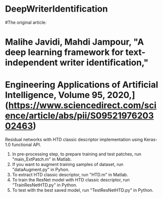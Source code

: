 # DeepWriterIdentification

#The original article:
#    Malihe Javidi, Mahdi Jampour, "A deep learning framework for text-independent writer identification,"
#    Engineering Applications of Artificial Intelligence, Volume 95, 2020,](https://www.sciencedirect.com/science/article/abs/pii/S0952197620302463)

Residual networks with HTD classic descriptor implementation using Keras-1.0 functional API.
1. In pre-processing step, to prepare training and test patches, run "main_ExtPatch.m" in Matlab.
2. If you want to augment training samples of dataset, run "dataAugment.py" in Pyhon.
3. To extract HTD classic descriptor, run "HTD.m" in Matlab.
4. To train the ResNet model with HTD classic descriptor, run "TrainResNetHTD.py" in Python.
5. To test with the best saved model, run "TestResNetHTD.py" in Python.
